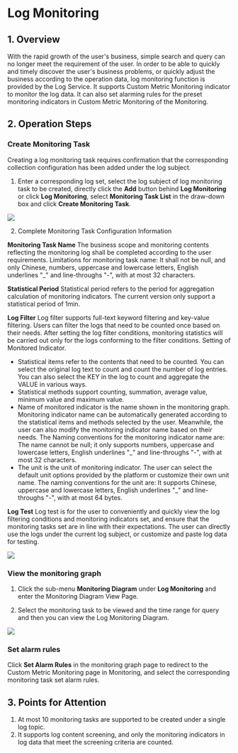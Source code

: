 # Log Monitoring
## 1. Overview
With the rapid growth of the user's business, simple search and query can no longer meet the requirement of the user. In order to be able to quickly and timely discover the user's business problems, or quickly adjust the business according to the operation data, log monitoring function is provided by the Log Service. It supports Custom Metric Monitoring indicator to monitor the log data. It can also set alarming rules for the preset monitoring indicators in Custom Metric Monitoring of the Monitoring.

## 2. Operation Steps
### Create Monitoring Task

Creating a log monitoring task requires confirmation that the corresponding collection configuration has been added under the log subject.

1. Enter a corresponding log set, select the log subject of log monitoring task to be created, directly click the **Add** button behind **Log Monitoring** or click **Log Monitoring**, select **Monitoring Task List** in the draw-down box and click **Create Monitoring Task**.

![](https://github.com/jdcloudcom/cn/blob/zhangwenjie-only/image/LogService/LogMonitor/logmonitor-1.jpg)

2. Complete Monitoring Task Configuration Information

**Monitoring Task Name** The business scope and monitoring contents reflecting the monitoring log shall be completed according to the user requirements. Limitations for monitoring task name: It shall not be null, and only Chinese, numbers, uppercase and lowercase letters, English underlines "_" and line-throughs "-", with at most 32 characters.

**Statistical Period** Statistical period refers to the period for aggregation calculation of monitoring indicators. The current version only support a statistical period of 1min.

**Log Filter** Log filter supports full-text keyword filtering and key-value filtering. Users can filter the logs that need to be counted once based on their needs. After setting the log filter conditions, monitoring statistics will be carried out only for the logs conforming to the filter conditions.
Setting of Monitored Indicator.

- Statistical items refer to the contents that need to be counted. You can select the original log text to count and count the number of log entries. You can also select the KEY in the log to count and aggregate the VALUE in various ways.
- Statistical methods support counting, summation, average value, minimum value and maximum value.
- Name of monitored indicator is the name shown in the monitoring graph. Monitoring indicator name can be automatically generated according to the statistical items and methods selected by the user. Meanwhile, the user can also modify the monitoring indicator name based on their needs. The Naming conventions for the monitoring indicator name are: The name cannot be null; it only supports numbers, uppercase and lowercase letters, English underlines "_" and line-throughs "-", with at most 32 characters.
- The unit is the unit of monitoring indicator. The user can select the default unit options provided by the platform or customize their own unit name. The naming conventions for the unit are: It supports Chinese, uppercase and lowercase letters, English underlines "_" and line-throughs "-", with at most 64 bytes.

**Log Test** Log test is for the user to conveniently and quickly view the log filtering conditions and monitoring indicators set, and ensure that the monitoring tasks set are in line with their expectations. The user can directly use the logs under the current log subject, or customize and paste log data for testing.

![](https://github.com/jdcloudcom/cn/blob/zhangwenjie-only/image/LogService/LogMonitor/logmonitor-2.jpg)

### View the monitoring graph

1. Click the sub-menu **Monitoring Diagram** under **Log Monitoring** and enter the Monitoring Diagram View Page.

2. Select the monitoring task to be viewed and the time range for query and then you can view the Log Monitoring Diagram.

![](https://github.com/jdcloudcom/cn/blob/zhangwenjie-only/image/LogService/LogMonitor/logmonitor-3.jpg)

### Set alarm rules

Click **Set Alarm Rules** in the monitoring graph page to redirect to the Custom Metric Monitoring page in Monitoring, and select the corresponding monitoring task set alarm rules.

## 3. Points for Attention
1. At most 10 monitoring tasks are supported to be created under a single log topic.
2. It supports log content screening, and only the monitoring indicators in log data that meet the screening criteria are counted.






